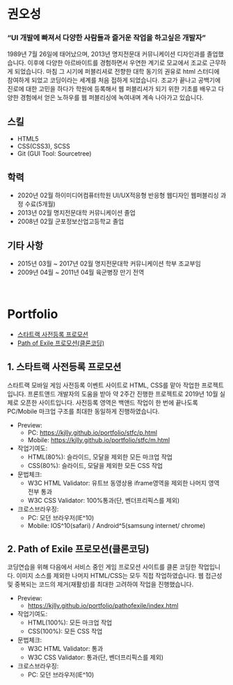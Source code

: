 # 권오성

### “UI 개발에 빠져서 다양한 사람들과 즐거운 작업을 하고싶은 개발자”
1989년 7월 26일에 태어났으며, 2013년 명지전문대 커뮤니케이션 디자인과를 졸업했습니다. 이후에 다양한 아르바이트를
경험하면서 우연한 계기로 모교에서 조교로 근무하게 되었습니다. 마침 그 시기에 퍼블리셔로 전향한 대학 동기의 권유로
html 스터디에 참여하게 되었고 코딩이라는 세계를 처음 접하게 되었습니다. 조교가 끝나고 공백기에 진로에 대한 고민을
하다가 학원에 등록해서 웹 퍼블리셔가 되기 위한 기초를 배우고 다양한 경험에서 얻은 노하우를 웹 퍼블리싱에 녹여내며
계속 나아가고 있습니다.

## 스킬
* HTML5
* CSS(CSS3), SCSS
* Git (GUI Tool: Sourcetree)

## 학력
* 2020년 02월 하이미디어컴퓨터학원 UI/UX적응형 반응형 웹디자인 웹퍼블리싱 과정 수료(5개월)
* 2013년 02월 명지전문대학 커뮤니케이션 졸업
* 2008년 02월 군포정보산업고등학교 졸업

## 기타 사항
* 2015년 03월 ~ 2017년 02월 명지전문대학 커뮤니케이션 학부 조교부임
* 2009년 04월 ~ 2011년 04월 육군병장 만기 전역
<br />

# Portfolio
* [스타트랙 사전등록 프로모션](#1-스타트랙-사전등록-프로모션)
* [Path of Exile 프로모션(클론코딩)](#2-path-of-exile-프로모션클론코딩)

## 1. 스타트랙 사전등록 프로모션
스타트랙 모바일 게임 사전등록 이벤트 사이트로 HTML, CSS를 맡아 작업한 프로젝트입니다. 프론트앤드 개발자의 도움을 받아 약 2주간 진행한 프로젝트로 2019년 10월 실제로 오픈한 사이트입니다. 사전등록 영역은 백앤드 작업이 한 번에 끝나도록 PC/Mobile 마크업 구조를 최대한 동일하게 진행하였습니다. 

* Preview:
  * PC: https://kjlly.github.io/portfolio/stfc/p.html
  * Mobile: https://kjlly.github.io/portfolio/stfc/m.html
* 작업기여도:
  * HTML(80%): 슬라이드, 모달을 제외한 모든 마크업 작업
  * CSS(80%): 슬라이드, 모달을 제외한 모든 CSS 작업
* 문법체크:
  * W3C HTML Validator: 유트브 동영상용 iframe영역을 제외한 나머지 영역 전부 통과
  * W3C CSS Validator: 100%통과(단, 벤더프리픽스를 제외)
* 크로스브라우징:
  * PC: 모던 브라우저(IE^10)
  * Mobile: IOS^10(safari) / Android^5(samsung internet/ chrome)


## 2. Path of Exile 프로모션(클론코딩)
코딩연습을 위해 다음에서 서비스 중인 게임 프로모션 사이트를 클론 코딩한 작업입니다. 이미지 소스를 제외한 나머지 HTML/CSS는 모두 직접 작업하였습니다. 웹 접근성 및 중복되는 코드의 제거(재활성)를 최대한 고려하여 작업을 진행했습니다.

* Preview:
  * https://kjlly.github.io/portfolio/pathofexile/index.html
* 작업기여도:
  * HTML(100%): 모든 마크업 작업
  * CSS(100%): 모든 CSS 작업
* 문법체크:
  * W3C HTML Validator: 통과
  * W3C CSS Validator: 통과(단, 벤더프리픽스를 제외)
* 크로스브라우징:
  * PC: 모던 브라우저(IE^10)
